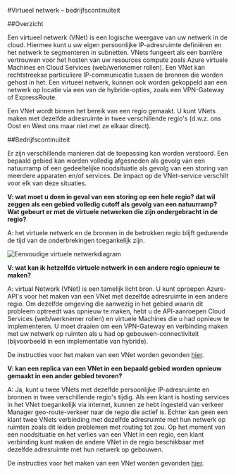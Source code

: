 <properties
    pageTitle="Wat te doen bij een Azure onderbrekingen beïnvloeden Azure virtuele netwerken | Microsoft Azure"
    description="Informatie over wat te doen bij een Azure onderbrekingen Azure virtuele netwerken beïnvloeden."
    services="virtual-network"
    documentationCenter=""
    authors="NarayanAnnamalai"
    manager="jefco"
    editor=""/>

<tags
    ms.service="virtual-network"
    ms.workload="virtual-network"
    ms.tgt_pltfrm="na"
    ms.devlang="na"
    ms.topic="article"
    ms.date="05/16/2016"
    ms.author="narayan;aglick"/>

#<a name="virtual-network--business-continuity"></a>Virtueel netwerk – bedrijfscontinuïteit

##<a name="overview"></a>Overzicht

Een virtueel netwerk (VNet) is een logische weergave van uw netwerk in de cloud. Hiermee kunt u uw eigen persoonlijke IP-adresruimte definiëren en het netwerk te segmenteren in subnetten. VNets fungeert als een barrière vertrouwen voor het hosten van uw resources compute zoals Azure virtuele Machines en Cloud Services (web/werknemer rollen). Een VNet kan rechtstreekse particuliere IP-communicatie tussen de bronnen die worden gehost in het. Een virtueel netwerk, kunnen ook worden gekoppeld aan een netwerk op locatie via een van de hybride-opties, zoals een VPN-Gateway of ExpressRoute.
 
Een VNet wordt binnen het bereik van een regio gemaakt. U kunt VNets maken met dezelfde adresruimte in twee verschillende regio's (d.w.z. ons Oost en West ons maar niet met ze elkaar direct). 

##<a name="business-continuity"></a>Bedrijfscontinuïteit

Er zijn verschillende manieren dat de toepassing kan worden verstoord. Een bepaald gebied kan worden volledig afgesneden als gevolg van een natuurramp of een gedeeltelijke noodsituatie als gevolg van een storing van meerdere apparaten en/of services. De impact op de VNet-service verschilt voor elk van deze situaties.

**V: wat moet u doen in geval van een storing op een hele regio? dat wil zeggen als een gebied volledig cutoff als gevolg van een natuurramp? Wat gebeurt er met de virtuele netwerken die zijn ondergebracht in de regio?**

A: het virtuele netwerk en de bronnen in de betrokken regio blijft gedurende de tijd van de onderbrekingen toegankelijk zijn.

![Eenvoudige virtuele netwerkdiagram](./media/virtual-network-disaster-recovery-guidance/vnet.png)

**V: wat kan ik hetzelfde virtuele netwerk in een andere regio opnieuw te maken?**

A: virtual Network (VNet) is een tamelijk licht bron. U kunt oproepen Azure-API's voor het maken van een VNet met dezelfde adresruimte in een andere regio. Om dezelfde omgeving die aanwezig in het gebied waarin dit probleem optreedt was opnieuw te maken, hebt u de API-aanroepen Cloud Services (web/werknemer rollen) en virtuele Machines die u had opnieuw te implementeren. U moet draaien om een VPN-Gateway en verbinding maken met uw netwerk op ruimten als u had op gebouwen-connectiviteit (bijvoorbeeld in een implementatie van hybride).

De instructies voor het maken van een VNet worden gevonden [hier](./virtual-networks-create-vnet-arm-pportal.md). 

**V: kan een replica van een VNet in een bepaald gebied worden opnieuw gemaakt in een ander gebied tevoren?**

A: Ja, kunt u twee VNets met dezelfde persoonlijke IP-adresruimte en bronnen in twee verschillende regio's tijdig. Als een klant is hosting services in het VNet toegankelijk via internet, kunnen ze hebt ingesteld van verkeer Manager geo-route-verkeer naar de regio die actief is. Echter kan geen een klant twee VNets verbinding met dezelfde adresruimte met hun netwerk op ruimten zoals dit leiden problemen met routing tot zou. Op het moment van een noodsituatie en het verlies van een VNet in een regio, een klant verbinding kunt maken de andere VNet in de regio beschikbaar met dezelfde adresruimte met hun netwerk op gebouwen.

De instructies voor het maken van een VNet worden gevonden [hier](./virtual-networks-create-vnet-arm-pportal.md).
